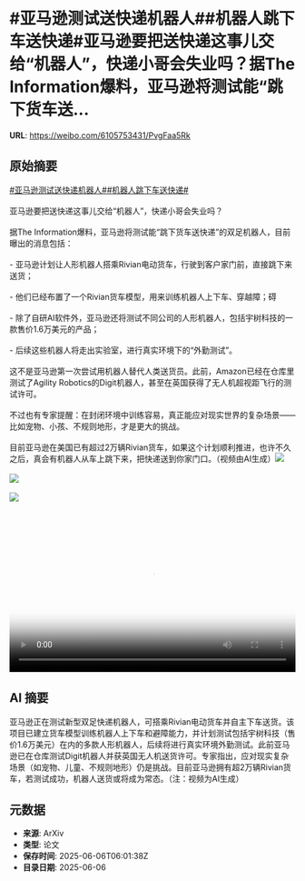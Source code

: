 # #亚马逊测试送快递机器人##机器人跳下车送快递#亚马逊要把送快递这事儿交给“机器人”，快递小哥会失业吗？据The Information爆料，亚马逊将测试能“跳下货车送...

**URL**: https://weibo.com/6105753431/PvgFaa5Rk

## 原始摘要

<a href="https://m.weibo.cn/search?containerid=231522type%3D1%26t%3D10%26q%3D%23%E4%BA%9A%E9%A9%AC%E9%80%8A%E6%B5%8B%E8%AF%95%E9%80%81%E5%BF%AB%E9%80%92%E6%9C%BA%E5%99%A8%E4%BA%BA%23&amp;extparam=%23%E4%BA%9A%E9%A9%AC%E9%80%8A%E6%B5%8B%E8%AF%95%E9%80%81%E5%BF%AB%E9%80%92%E6%9C%BA%E5%99%A8%E4%BA%BA%23" data-hide=""><span class="surl-text">#亚马逊测试送快递机器人#</span></a><a href="https://m.weibo.cn/search?containerid=231522type%3D1%26t%3D10%26q%3D%23%E6%9C%BA%E5%99%A8%E4%BA%BA%E8%B7%B3%E4%B8%8B%E8%BD%A6%E9%80%81%E5%BF%AB%E9%80%92%23&amp;extparam=%23%E6%9C%BA%E5%99%A8%E4%BA%BA%E8%B7%B3%E4%B8%8B%E8%BD%A6%E9%80%81%E5%BF%AB%E9%80%92%23" data-hide=""><span class="surl-text">#机器人跳下车送快递#</span></a><br><br>亚马逊要把送快递这事儿交给“机器人”，快递小哥会失业吗？<br><br>据The Information爆料，亚马逊将测试能“跳下货车送快递”的双足机器人，目前曝出的消息包括：<br><br>- 亚马逊计划让人形机器人搭乘Rivian电动货车，行驶到客户家门前，直接跳下来送货；<br><br>- 他们已经布置了一个Rivian货车模型，用来训练机器人上下车、穿越障；碍<br><br>- 除了自研AI软件外，亚马逊还将测试不同公司的人形机器人，包括宇树科技的一款售价1.6万美元的产品；<br><br>- 后续这些机器人将走出实验室，进行真实环境下的“外勤测试”。<br><br>这不是亚马逊第一次尝试用机器人替代人类送货员。此前，Amazon已经在仓库里测试了Agility Robotics的Digit机器人，甚至在英国获得了无人机超视距飞行的测试许可。<br><br>不过也有专家提醒：在封闭环境中训练容易，真正能应对现实世界的复杂场景——比如宠物、小孩、不规则地形，才是更大的挑战。<br><br>目前亚马逊在美国已有超过2万辆Rivian货车，如果这个计划顺利推进，也许不久之后，真会有机器人从车上跳下来，把快递送到你家门口。（视频由AI生成）<img style="" src="https://tvax1.sinaimg.cn/large/006Fd7o3gy1i25ipsyga0j30xc0irqha.jpg" referrerpolicy="no-referrer"><br><br><img style="" src="https://tvax4.sinaimg.cn/large/006Fd7o3ly1i25is0rfgqj30u00u0wfw.jpg" referrerpolicy="no-referrer"><br><br><img style="" src="https://tvax2.sinaimg.cn/large/006Fd7o3gy1i25iq2jwfnj30p00gjtfy.jpg" referrerpolicy="no-referrer"><br><br><br clear="both"><div style="clear: both"></div><video controls="controls" poster="https://tvax1.sinaimg.cn/orj480/006Fd7o3ly1i25is0dn9mj30u00u0wfw.jpg" style="width: 100%"><source src="https://f.video.weibocdn.com/o0/7mXb16jqlx08oPjmwwic010412003sCw0E010.mp4?label=mp4_720p&amp;template=720x720.24.0&amp;ori=0&amp;ps=1CwnkDw1GXwCQx&amp;Expires=1749193060&amp;ssig=IEvxJ%2Fq0Zy&amp;KID=unistore,video"><source src="https://f.video.weibocdn.com/o0/esyREmd0lx08oPjmtel2010412002aLP0E010.mp4?label=mp4_hd&amp;template=540x540.24.0&amp;ori=0&amp;ps=1CwnkDw1GXwCQx&amp;Expires=1749193060&amp;ssig=Cz9GjUXDia&amp;KID=unistore,video"><source src="https://f.video.weibocdn.com/o0/Z7p48NDslx08oPjmo2Uo010412001e6y0E010.mp4?label=mp4_ld&amp;template=360x360.24.0&amp;ori=0&amp;ps=1CwnkDw1GXwCQx&amp;Expires=1749193060&amp;ssig=3FLz2k%2FcBW&amp;KID=unistore,video"><p>视频无法显示，请前往<a href="https://video.weibo.com/show?fid=1034%3A5174521708347522" target="_blank" rel="noopener noreferrer">微博视频</a>观看。</p></video>

## AI 摘要

亚马逊正在测试新型双足快递机器人，可搭乘Rivian电动货车并自主下车送货。该项目已建立货车模型训练机器人上下车和避障能力，并计划测试包括宇树科技（售价1.6万美元）在内的多款人形机器人，后续将进行真实环境外勤测试。此前亚马逊已在仓库测试Digit机器人并获英国无人机送货许可。专家指出，应对现实复杂场景（如宠物、儿童、不规则地形）仍是挑战。目前亚马逊拥有超2万辆Rivian货车，若测试成功，机器人送货或将成为常态。（注：视频为AI生成）

## 元数据

- **来源**: ArXiv
- **类型**: 论文
- **保存时间**: 2025-06-06T06:01:38Z
- **目录日期**: 2025-06-06

